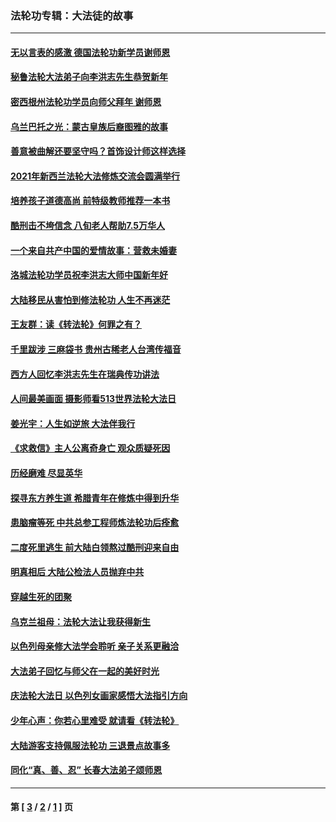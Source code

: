 ### 法轮功专辑：大法徒的故事
---
#### [无以言表的感激 德国法轮功新学员谢师恩](../../pages/nf1147481/n13543790.md?02210430) 
#### [秘鲁法轮大法弟子向李洪志先生恭贺新年](../../pages/nf1147481/n13540182.md?02210430) 
#### [密西根州法轮功学员向师父拜年 谢师恩](../../pages/nf1147481/n13538183.md?02210430) 
#### [乌兰巴托之光：蒙古皇族后裔图雅的故事](../../pages/nf1147481/n13155759.md?02210430) 
#### [善意被曲解还要坚守吗？首饰设计师这样选择](../../pages/nf1147481/n13077575.md?02210430) 
#### [2021年新西兰法轮大法修炼交流会圆满举行](../../pages/nf1147481/n13033149.md?02210430) 
#### [培养孩子道德高尚 前特级教师推荐一本书](../../pages/nf1147481/n12938640.md?02210430) 
#### [酷刑击不垮信念 八旬老人帮助7.5万华人](../../pages/nf1147481/n12880712.md?02210430) 
#### [一个来自共产中国的爱情故事：营救未婚妻](../../pages/nf1147481/n12778386.md?02210430) 
#### [洛城法轮功学员祝李洪志大师中国新年好](../../pages/nf1147481/n12724685.md?02210430) 
#### [大陆移民从害怕到修法轮功 人生不再迷茫](../../pages/nf1147481/n12414325.md?02210430) 
#### [王友群：读《转法轮》何罪之有？](../../pages/nf1147481/n12408647.md?02210430) 
#### [千里跋涉 三麻袋书 贵州古稀老人台湾传福音](../../pages/nf1147481/n12198750.md?02210430) 
#### [西方人回忆李洪志先生在瑞典传功讲法](../../pages/nf1147481/n12099607.md?02210430) 
#### [人间最美画面 摄影师看513世界法轮大法日](../../pages/nf1147481/n12094118.md?02210430) 
#### [姜光宇：人生如逆旅 大法伴我行](../../pages/nf1147481/n12088664.md?02210430) 
#### [《求救信》主人公离奇身亡 观众质疑死因](../../pages/nf1147481/n11845215.md?02210430) 
#### [历经磨难 尽显英华](../../pages/nf1147481/n11723297.md?02210430) 
#### [探寻东方养生道 希腊青年在修炼中得到升华](../../pages/nf1147481/n11494502.md?02210430) 
#### [患脑瘤等死 中共总参工程师炼法轮功后痊愈](../../pages/nf1147481/n11466682.md?02210430) 
#### [二度死里逃生 前大陆白领熬过酷刑迎来自由](../../pages/nf1147481/n11368594.md?02210430) 
#### [明真相后 大陆公检法人员抛弃中共](../../pages/nf1147481/n11358618.md?02210430) 
#### [穿越生死的团聚](../../pages/nf1147481/n11258922.md?02210430) 
#### [乌克兰祖母：法轮大法让我获得新生](../../pages/nf1147481/n11269457.md?02210430) 
#### [以色列母亲修大法学会聆听 亲子关系更融洽](../../pages/nf1147481/n11268195.md?02210430) 
#### [大法弟子回忆与师父在一起的美好时光](../../pages/nf1147481/n11267759.md?02210430) 
#### [庆法轮大法日 以色列女画家感悟大法指引方向](../../pages/nf1147481/n11267735.md?02210430) 
#### [少年心声：你若心里难受 就请看《转法轮》](../../pages/nf1147481/n11267496.md?02210430) 
#### [大陆游客支持佩服法轮功 三退景点故事多](../../pages/nf1147481/n11267378.md?02210430) 
#### [同化“真、善、忍” 长春大法弟子颂师恩](../../pages/nf1147481/n11266497.md?02210430) 

---
#### 第 [ [3](./3.md?02210430) / [2](./2.md?02210430) / [1](./1.md?02210430) ] 页
